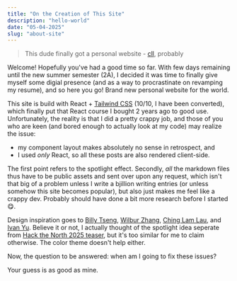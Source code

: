 ```yaml
---
title: "On the Creation of This Site"
description: "hello-world"
date: "05-04-2025"
slug: "about-site"
---
```


> This dude finally got a personal website
>		- [cll](https://www.chinglamlau.ca), probably  

Welcome! Hopefully you've had a good time so far.
With few days remaining until the new summer semester (2A), I decided it was time to finally give myself some digial presence (and as a way to procrastinate on revamping my resume), and so here you go! Brand new personal website for the world. 

This site is build with React + [Tailwind CSS](https://tailwindcss.com/) (10/10, I have been converted), which finally put that React course I bought 2 years ago to good use. Unfortunately, the reality is that I did a pretty crappy job, and those of you who are keen (and bored enough to actually look at my code) may realize the issue:

- my component layout makes absolutely no sense in retrospect, and
- I used *only* React, so all these posts are also rendered client-side.  

The first point refers to the spotlight effect. Secondly, *all* the markdown files thus have to be public assets and sent over upon any request, which isn't that big of a problem unless I write a bjillion writing entries (or unless somehow this site becomes popular), but also just makes me feel like a crappy dev. Probably should have done a bit more research before I started 😋.

Design inspiration goes to [Billy Tseng](https://www.billytseng.com/), [Wilbur Zhang](https://www.wilburzhang.com/), [Ching Lam Lau](https://www.chinglamlau.ca/), and [Ivan Yu](https://ivan-yu.ca/). Believe it or not, I actually thought of the spotlight idea seperate from [Hack the North 2025 teaser](https://hackthenorth.com/), but it's too similar for me to claim otherwise. The color theme doesn't help either.

Now, the question to be answered: when am I going to fix these issues?

Your guess is as good as mine.
